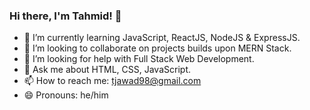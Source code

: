 ### Hi there, I'm Tahmid! 👋

<!--
**tahmid678/tahmid678** is a ✨ _special_ ✨ repository because its `README.md` (this file) appears on your GitHub profile.

Here are some ideas to get you started: -->

<!-- 🔭 I’m currently working on ... -->
- 🌱 I’m currently learning JavaScript, ReactJS, NodeJS & ExpressJS.
- 👯 I’m looking to collaborate on projects builds upon MERN Stack.
- 🤔 I’m looking for help with Full Stack Web Development.
- 💬 Ask me about HTML, CSS, JavaScript.
- 📫 How to reach me: tjawad98@gmail.com
- 😄 Pronouns: he/him
<!-- ⚡ Fun fact: ...
-->
